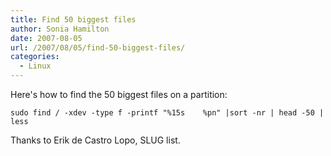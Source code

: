 ```yaml
---
title: Find 50 biggest files
author: Sonia Hamilton
date: 2007-08-05
url: /2007/08/05/find-50-biggest-files/
categories:
  - Linux
---
```

Here's how to find the 50 biggest files on a partition:

<!--more-->

`sudo find / -xdev -type f -printf "%15s    %pn" |sort -nr | head -50 | less`

Thanks to Erik de Castro Lopo, SLUG list.
